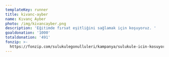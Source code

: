 ```yaml
---
templateKey: runner
title: kivanc-ayber
name: Kıvanç Ayber
photo: /img/kivancayber.png
description: 'Eğitimde fırsat eşitliğini sağlamak için koşuyoruz. '
goaldonation: '1000'
totaldonation: '491'
fonzip: >-
  https://fonzip.com/sulukulegonulluleri/kampanya/sulukule-icin-kosuyorum--okulu-terki-onluyorum--6
---
```


